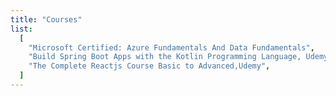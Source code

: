 ```yaml
---
title: "Courses"
list:
  [
    "Microsoft Certified: Azure Fundamentals And Data Fundamentals",
    "Build Spring Boot Apps with the Kotlin Programming Language, Udemy",
    "The Complete Reactjs Course Basic to Advanced,Udemy",
  ]
---
```

